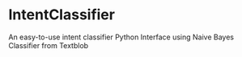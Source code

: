 # IntentClassifier
An easy-to-use intent classifier Python Interface using Naive Bayes Classifier from Textblob
